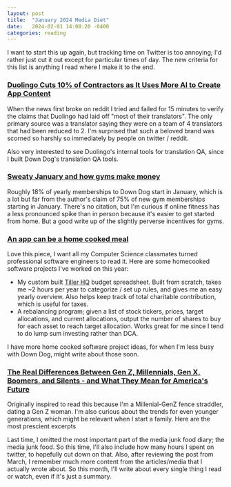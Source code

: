 ```yaml
---
layout: post
title:  "January 2024 Media Diet"
date:   2024-02-01 14:08:20 -0400
categories: reading
---
```

I want to start this up again, but tracking time on Twitter is too annoying; I'd rather just cut it out except for particular times of day.
The new criteria for this list is anything I read where I make it to the end.

### [Duolingo Cuts 10% of Contractors as It Uses More AI to Create App Content](https://www.bloomberg.com/news/articles/2024-01-08/duolingo-cuts-10-of-contractors-in-move-to-greater-use-of-ai)
When the news first broke on reddit I tried and failed for 15 minutes to verify the claims that Duolingo had laid off "most of their translators".  The only primary source was a translator saying they were on a team of 4 translators that had been reduced to 2.  I'm surprised that such a beloved brand was scorned so harshly so immediately by people on twitter / reddit.

Also very interested to see Duolingo's internal tools for translation QA, since I built Down Dog's translation QA tools.

### [Sweaty January and how gyms make money](https://medium.com/bull-market/sweaty-january-and-how-gyms-make-money-7d682ff5eeaf)
Roughly 18% of yearly memberships to Down Dog start in January, which is a lot but far from the author's claim of 75% of new gym memberships starting in January.  There's no citation, but I'm curious if online fitness has a less pronounced spike than in person because it's easier to get started from home.  But a good write up of the slightly perverse incentives for gyms.

### [An app can be a home cooked meal](https://www.robinsloan.com/notes/home-cooked-app/)
Love this piece, I want all my Computer Science classmates turned professional software engineers to read it.  Here are some homecooked software projects I've worked on this year:
 - My custom built [Tiller HQ](https://www.tillerhq.com/) budget spreadsheet.  Built from scratch, takes me ~2 hours per year to categorize / set up rules, and gives me an easy yearly overview.  Also helps keep track of total charitable contribution, which is useful for taxes.
 - A rebalancing program; given a list of stock tickers, prices, target allocations, and current allocations, output the number of shares to buy for each asset to reach target allocation.  Works great for me since I tend to do lump sum investing rather than DCA.

I have more home cooked software project ideas, for when I'm less busy with Down Dog, might write about those soon.


### [The Real Differences Between Gen Z, Millennials, Gen X, Boomers, and Silents - and What They Mean for America's Future](https://www.amazon.com/Generations-Differences-Millennials-Silents_and-Americas/dp/1982181613)

Originally inspired to read this because I'm a Millenial-GenZ fence straddler, dating a Gen Z woman.  I'm also curious about the trends for even younger generations, which might be relevant when I start a family.  Here are the most prescient excerpts 

Last time, I omitted the most important part of the media junk food diary; the media junk food.  So this time, 
I'll also include how many hours I spent on twitter, to hopefully cut down on that.  Also, after reviewing the post from
March, I remember much more content from the articles/media that I actually wrote about.  So this month, I'll write about every
single thing I read or watch, even if it's just a summary.
